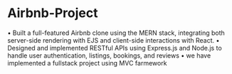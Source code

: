 # Airbnb-Project
 • Built a full-featured Airbnb clone using the MERN stack, integrating both server-side rendering with EJS and  client-side interactions with React.  • Designed and implemented RESTful APIs using Express.js and Node.js to handle user authentication, listings,  bookings, and reviews  • we have implemented a fullstack project using MVC farmework
